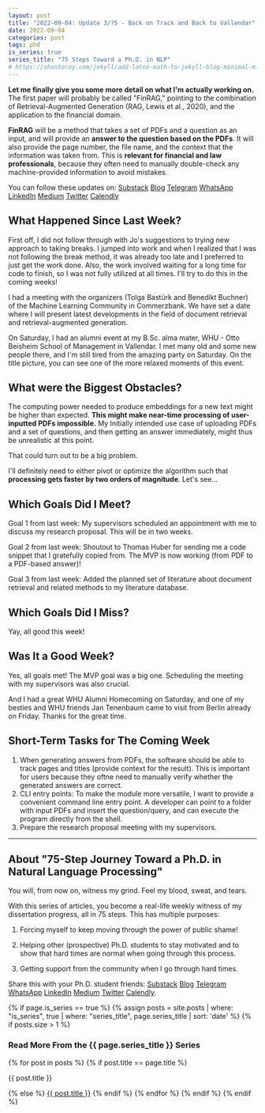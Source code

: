 ```yaml
---
layout: post
title: "2022-09-04: Update 3/75 - Back on Track and Back to Vallendar"
date: 2022-09-04
categories: post
tags: phd
is_series: true
series_title: "75 Steps Toward a Ph.D. in NLP"
# https://shantoroy.com/jekyll/add-latex-math-to-jekyll-blog-minimal-mistakes/
---
```

<script type="text/javascript" async
    src="https://cdnjs.cloudflare.com/ajax/libs/mathjax/2.7.6/MathJax.js?config=TeX-MML-AM_CHTML">
</script>

<script type="text/x-mathjax-config">
    MathJax.Hub.Config({
        extensions: ["tex2jax.js"],
        jax: ["input/TeX", "output/HTML-CSS"],
        tex2jax: {
        inlineMath: [ ['$','$'], ["\\(","\\)"] ],
        displayMath: [ ['$$','$$'], ["\\[","\\]"] ],
        processEscapes: true
        },
        "HTML-CSS": { availableFonts: ["TeX"] }
    });
</script>

**Let me finally give you some more detail on what I'm actually working on.** The first paper will probably be called "FinRAG," pointing to the combination of Retrieval-Augmented Generation (RAG, Lewis et al., 2020), and the application to the financial domain.

**FinRAG** will be a method that takes a set of PDFs and a question as an input, and will provide an **answer to the question based on the PDFs**. It will also provide the page number, the file name, and the context that the information was taken from. This is **relevant for financial and law professionals**, because they often need to manually double-check any machine-provided information to avoid mistakes.

You can follow these updates on: [Substack](https://nlpjourney.substack.com/) [Blog](https://janspoerer.github.io/phdstudies/) [Telegram](https://t.me/+gmkAaVlKPh4xZTky) [WhatsApp](https://chat.whatsapp.com/F6901LMMJWIGlxrahkgBcq) [LinkedIn](https://www.linkedin.com/in/janspoerer/) [Medium](https://medium.com/@janspoerer/about) [Twitter](https://twitter.com/JanSpoerer) [Calendly](https://calendly.com/janspoerer/60m-private)

## What Happened Since Last Week?

First off, I did not follow through with Jo's suggestions to trying new approach to taking breaks. I jumped into work and when I realized that I was not following the break method, it was already too late and I preferred to just get the work done. Also, the work involved waiting for a long time for code to finish, so I was not fully utilized at all times. I'll try to do this in the coming weeks! 

I had a meeting with the organizers (Tolga Bastürk and Benedikt Buchner) of the Machine Learning Community in Commerzbank. We have set a date where I will present latest developments in the field of document retrieval and retrieval-augmented generation.

On Saturday, I had an alumni event at my B.Sc. alma mater, WHU - Otto Beisheim School of Management in Vallendar. I met many old and some new people there, and I'm still tired from the amazing party on Saturday. On the title picture, you can see one of the more relaxed moments of this event.

## What were the Biggest Obstacles?

The computing power needed to produce embeddings for a new text might be higher than expected. **This might make near-time processing of user-inputted PDFs impossible.** My Initially intended use case of uploading PDFs and a set of questions, and then getting an answer immediately, might thus be unrealistic at this point.

That could turn out to be a big problem.

I'll definitely need to either pivot or optimize the algorithm such that **processing gets faster by two orders of magnitude**. Let's see...

## Which Goals Did I Meet?

Goal 1 from last week: My supervisors scheduled an appointment with me to discuss my research proposal. This will be in two weeks.

Goal 2 from last week: Shoutout to Thomas Huber for sending me a code snippet that I gratefully copied from. The MVP is now working (from PDF to a PDF-based answer)!

Goal 3 from last week: Added the planned set of literature about document retrieval and related methods to my literature database. 

## Which Goals Did I Miss?

Yay, all good this week!

## Was It a Good Week?

Yes, all goals met! The MVP goal was a big one. Scheduling the meeting with my supervisors was also crucial.

And I had a great WHU Alumni Homecoming on Saturday, and one of my besties and WHU friends Jan Tenenbaum came to visit from Berlin already on Friday. Thanks for the great time.

## Short-Term Tasks for The Coming Week

<ol>
  <li>When generating answers from PDFs, the software should be able to track pages and titles (provide context for the result). This is important for users because they oftne need to manually verify whether the generated answers are correct.</li>
  <li>CLI entry points: To make the module more versatile, I want to provide a convenient command line entry point. A developer can point to a folder with input PDFs and insert the question/query, and can execute the program directly from the shell.</li>
  <li>Prepare the research proposal meeting with my supervisors.</li>
</ol>

____________________________________

## About "75-Step Journey Toward a Ph.D. in Natural Language Processing"

You will, from now on, witness my grind. Feel my blood, sweat, and tears.

With this series of articles, you become a real-life weekly witness of my dissertation progress, all in 75 steps. This has multiple purposes: 

1) Forcing myself to keep moving through the power of public shame!

2) Helping other (prospective) Ph.D. students to stay motivated and to show that hard times are normal when going through this process. 

3) Getting support from the community when I go through hard times.

Share this with your Ph.D. student friends: [Substack](https://nlpjourney.substack.com/) [Blog](https://janspoerer.github.io/phdstudies/) [Telegram](https://t.me/+gmkAaVlKPh4xZTky) [WhatsApp](https://chat.whatsapp.com/F6901LMMJWIGlxrahkgBcq) [LinkedIn](https://www.linkedin.com/in/janspoerer/) [Medium](https://medium.com/@janspoerer/about) [Twitter](https://twitter.com/JanSpoerer) [Calendly](https://calendly.com/janspoerer/60m-private).

{% if page.is_series == true %}
    {% assign posts = site.posts | where: "is_series", true | where: "series_title", page.series_title | sort: 'date' %}
    {% if posts.size > 1 %}
        
<h3 class="text-success p-3 pb-0">Read More From the {{ page.series_title }} Series</h3>
        {% for post in posts %}
                {% if post.title == page.title %}
<p class="nav-link bullet-pointer mb-0">{{ post.title }}</p>
                {% else %}
<a class="nav-link bullet-hash" href="{{ post.url }}">{{ post.title }}</a>
                {% endif %}
        {% endfor %}
    {% endif %}
{% endif %}